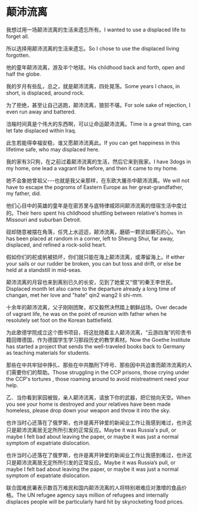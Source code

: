 # 颠沛流离

<p><span class="chinese">我想过用一场颠沛流离的生活来遗忘所有。</span><span class="english">I wanted to use a displaced life to forget all.</span></p>

<p><span class="chinese">所以选择用颠沛流离的生活来遗忘。</span><span class="english">So I chose to use the displaced living forgotten.</span></p>

<p><span class="chinese">他的童年颠沛流离，游及半个地球。</span><span class="english">His childhood back and forth, open and half the globe.</span></p>

<p><span class="chinese">我的岁月有些乱，总之，就是颠沛流离，四处晃荡。</span><span class="english">Some years I chaos, in short, is displaced, around rock.</span></p>

<p><span class="chinese">为了拒绝，甚至让自己逃跑，颠沛流离，狼狈不堪。</span><span class="english">For sole sake of rejection, I even run away and battered.</span></p>

<p><span class="chinese">浛羭时间真是个伟大的东西啊，可以让命运颠沛流离。</span><span class="english">Time is a great thing, can let fate displaced within Iraq.</span></p>

<p><span class="chinese">此生若能得幸福安稳，谁又愿颠沛流离此。</span><span class="english">If you can get happiness in this lifetime safe, who may displaced here.</span></p>

<p><span class="chinese">我的家有3只狗，在之前过着颠沛流离的生活，然后它来到我家。</span><span class="english">I have 3dogs in my home, one lead a vagrant life before, and then it came to my home.</span></p>

<p><span class="chinese">她不会象她曾祖父---也就是我父亲那样，在东欧大屠杀中颠沛流离。</span><span class="english">We will not have to escape the pogroms of Eastern Europe as her great-grandfather, my father, did.</span></p>

<p><span class="chinese">他们心目中的英雄的童年是在密苏里与底特律城郊间颠沛流离的借宿生活中度过的。</span><span class="english">Their hero spent his childhood shuttling between relative's homes in Missouri and suburban Detroit.</span></p>

<p><span class="chinese">砚却随意被摆在角落，任凭上水迢迢，颠沛流离，磨砺一颗坚如磐石的心。</span><span class="english">Yan has been placed at random in a corner, left to Sheung Shui, far away, displaced, and refined a rock-solid heart.</span></p>

<p><span class="chinese">假如你们的舵或帆被损坏，你们就只能在海上颠沛流离，或滞留海上。</span><span class="english">If either your sails or our rudder be broken, you can but toss and drift, or else be held at a standstill in mid-seas.</span></p>

<p><span class="chinese">颠沛流离的月容也来到离别已久的长安，见到了她爱又“恨”的秦王李世民。</span><span class="english">Displaced month let also came to the departure already a long time of changan, met her love and "hate" qin2 wang2 li shi-mm.</span></p>

<p><span class="chinese">十余年的颠沛流离，父子刚刚团聚，却又毅然决然踏上朝鲜战场。</span><span class="english">Over decade of vagrant life, he was on the point of reunion with father when he resolutely set foot on the Korean battlefield.</span></p>

<p><span class="chinese">为此歌德学院成立这个图书项目，将这批随着主人颠沛流离，“云游四海”的珍贵书籍回赠德国，作为德国学生学习那段历史的教学素材。</span><span class="english">Now the Goethe Institute has started a project that sends the well-traveled books back to Germany as teaching materials for students.</span></p>

<p><span class="chinese">那些在中共牢狱中挣扎、那些在中共酷刑下呼号、那些因中共迫害而颠沛流离的人们需要你们的帮助。</span><span class="english">Those struggling in the CCP prisons, those crying under the CCP's tortures , those roaming around to avoid mistreatment need your help.</span></p>

<p><span class="chinese">乙．当你看到家园被毁，亲人颠沛流离，请放下你的武器，把它抛向天空。</span><span class="english">When you see your home is destroyed and your relatives have been made homeless, please drop down your weapon and throw it into the sky.</span></p>

<p><span class="chinese">也许当时心还落在了俄罗斯，也许是离开钟爱的新闻业工作让我感到难过，也许这只是颠沛流离居无定所所引发的正常反应。</span><span class="english">Maybe it was Russia's pull, or maybe I felt bad about leaving the paper, or maybe it was just a normal symptom of expatriate dislocation.</span></p>

<p><span class="chinese">也许当时心还落在了俄罗斯，也许是离开钟爱的新闻业工作让我感到难过，也许这只是颠沛流离居无定所所引发的正常反应。</span><span class="english">Maybe it was Russia’s pull, or maybe I felt bad about leaving the paper, or maybe it was just a normal symptom of expatriate dislocation.</span></p>

<p><span class="chinese">联合国难民署表示数百万难民和国内颠沛流离的人将特别艰难应对激增的食品价格。</span><span class="english">The UN refugee agency says million of refugees and internally displaces people will be particularly hard hit by skyrocketing food prices.</span></p>

